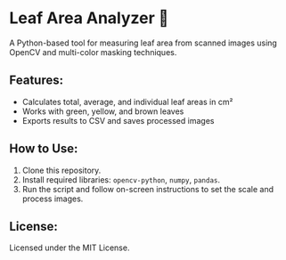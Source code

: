 # Leaf Area Analyzer 🍃

A Python-based tool for measuring leaf area from scanned images using OpenCV and multi-color masking techniques.

## Features:
- Calculates total, average, and individual leaf areas in cm²
- Works with green, yellow, and brown leaves
- Exports results to CSV and saves processed images

## How to Use:
1. Clone this repository.
2. Install required libraries: `opencv-python`, `numpy`, `pandas`.
3. Run the script and follow on-screen instructions to set the scale and process images.

## License:
Licensed under the MIT License.
